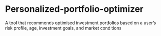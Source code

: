 # Personalized-portfolio-optimizer
A tool that recommends optimised investment portfolios based on a user’s risk profile, age, investment goals, and market conditions
